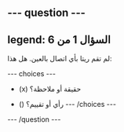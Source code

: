 --- question ---
---
legend: السؤال 1 من 6
---

لم تقم ريتا بأي اتصال بالعين. هل هذا:

--- choices ---
- (x) حقيقة أو ملاحظة؟

- () رأي أو تقييم؟ --- /choices ---

--- /question ---
